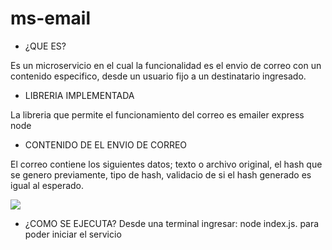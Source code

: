 # ms-email

- ¿QUE ES?

Es un microservicio en el cual la funcionalidad es el envio de correo con un contenido especifico, desde un usuario fijo a un destinatario ingresado.

- LIBRERIA IMPLEMENTADA

La libreria que permite el funcionamiento del correo es emailer express node

- CONTENIDO DE EL ENVIO DE CORREO 

El correo contiene los siguientes datos; texto o archivo original, el hash que se genero previamente, tipo de hash, validacio de si el hash generado es igual al esperado.

<img src="img1.PNG" style="margin:auto">

- ¿COMO SE EJECUTA?
Desde una terminal ingresar: node index.js. para poder iniciar el servicio 

